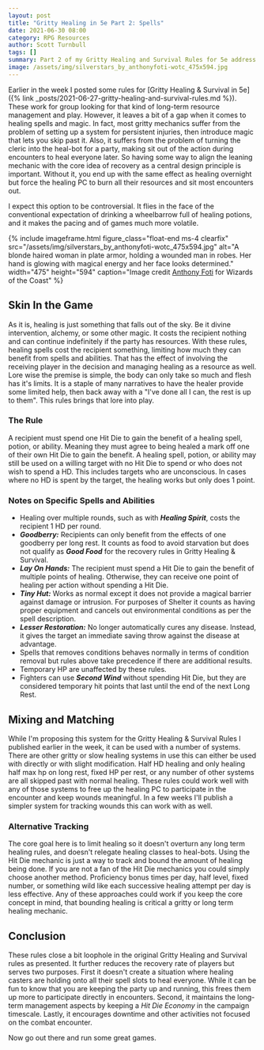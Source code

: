 ```yaml
---
layout: post
title: "Gritty Healing in 5e Part 2: Spells"
date: 2021-06-30 08:00
category: RPG Resources
author: Scott Turnbull
tags: []
summary: Part 2 of my Gritty Healing and Survival Rules for 5e address mechanics for spells and potions.
image: /assets/img/silverstars_by_anthonyfoti-wotc_475x594.jpg
---
```


Earlier in the week I posted some rules for [Gritty Healing & Survival in 5e]({% link _posts/2021-06-27-gritty-healing-and-survival-rules.md %}). These work for group looking for that kind of long-term resource management and play. However, it leaves a bit of a gap when it comes to healing spells and magic.  In fact, most gritty mechanics suffer from the problem of setting up a system for persistent injuries, then introduce magic that lets you skip past it. Also, it suffers from the problem of turning the cleric into the heal-bot for a party, making sit out of the action during encounters to heal everyone later. So having some way to align the leaning mechanic with the core idea of recovery as a central design principle is important. Without it, you end up with the same effect as healing overnight but force the healing PC to burn all their resources and sit most encounters out.

I expect this option to be controversial. It flies in the face of the conventional expectation of drinking a wheelbarrow full of healing potions, and it makes the pacing and of games much more volatile.  

{% include imageframe.html
  figure_class="float-end ms-4 clearfix"
  src="/assets/img/silverstars_by_anthonyfoti-wotc_475x594.jpg"
  alt="A blonde haired woman in plate armor, holding a wounded man in robes.  Her hand is glowing with magical energy and her face looks determined."
  width="475" height="594"
  caption="Image credit <a href='https://www.deviantart.com/anthonyfoti/' target='_blank'>Anthony Foti</a> for Wizards of the Coast"
 %}

## Skin In the Game
As it is, healing is just something that falls out of the sky. Be it divine intervention, alchemy, or some other magic.  It costs the recipient nothing and can continue indefinitely if the party has resources. With these rules, healing spells cost the recipient something, limiting how much they can benefit from spells and abilities. That has the effect of involving the receiving player in the decision and managing healing as a resource as well.  Lore wise the premise is simple, the body can only take so much and flesh has it's limits.  It is a staple of many narratives to have the healer provide some limited help, then back away with a "I've done all I can, the rest is up to them".  This rules brings that lore into play.

### The Rule
A recipient must spend one Hit Die to gain the benefit of a healing spell, potion, or ability. Meaning they must agree to being healed a mark off one of their own Hit Die to gain the benefit. A healing spell, potion, or ability may still be used on a willing target with no Hit Die to spend or who does not wish to spend a HD. This includes targets who are unconscious. In cases where no HD is spent by the target, the healing works but only does 1 point.

### Notes on Specific Spells and Abilities

* Healing over multiple rounds, such as with ***Healing Spirit***, costs the recipient 1 HD per round.
* ***Goodberry:*** Recipients can only benefit from the effects of one goodberry per long rest. It counts as food to avoid starvation but does not qualify as ***Good Food*** for the recovery rules in Gritty Healing & Survival.
* ***Lay On Hands:*** The recipient must spend a Hit Die to gain the benefit of multiple points of healing.  Otherwise, they can receive one point of healing per action without spending a Hit Die.
* ***Tiny Hut:*** Works as normal except it does not provide a magical barrier against damage or intrusion. For purposes of Shelter it counts as having proper equipment and cancels out environmental conditions as per the spell description.  
* ***Lesser Restoration:*** No longer automatically cures any disease. Instead, it gives the target an immediate saving throw against the disease at advantage. 
* Spells that removes conditions behaves normally in terms of condition removal but rules above take precedence if there are additional results.
* Temporary HP are unaffected by these rules.
* Fighters can use ***Second Wind*** without spending Hit Die, but they are considered temporary hit points that last until the end of the next Long Rest.

## Mixing and Matching
While I'm proposing this system for the Gritty Healing & Survival Rules I published earlier in the week, it can be used with a number of systems. There are other gritty or slow healing systems in use this can either be used with directly or with slight modification.  Half HD healing and only healing half max hp on long rest, fixed HP per rest, or any number of other systems are all skipped past with normal healing.  These rules could work well with any of those systems to free up the healing PC to participate in the encounter and keep wounds meaningful. In a few weeks I'll publish a simpler system for tracking wounds this can work with as well.

### Alternative Tracking
The core goal here is to limit healing so it doesn't overturn any long term healing rules, and doesn't relegate healing classes to heal-bots. Using the Hit Die mechanic is just a way to track and bound the amount of healing being done.  If you are not a fan of the Hit Die mechanics you could simply choose another method. Proficiency bonus times per day, half level, fixed number, or something wild like each successive healing attempt per day is less effective.  Any of these approaches could work if you keep the core concept in mind, that bounding healing is critical a gritty or long term healing mechanic.

## Conclusion
These rules close a bit loophole in the original Gritty Healing and Survival rules as presented.  It further reduces the recovery rate of players but serves two purposes. First it doesn't create a situation where healing casters are holding onto all their spell slots to heal everyone. While it can be fun to know that you are keeping the party up and running, this frees them up more to participate directly in encounters. Second, it maintains the long-term management aspects by keeping a *Hit Die Economy* in the campaign timescale. Lastly, it encourages downtime and other activities not focused on the combat encounter.

Now go out there and run some great games.
